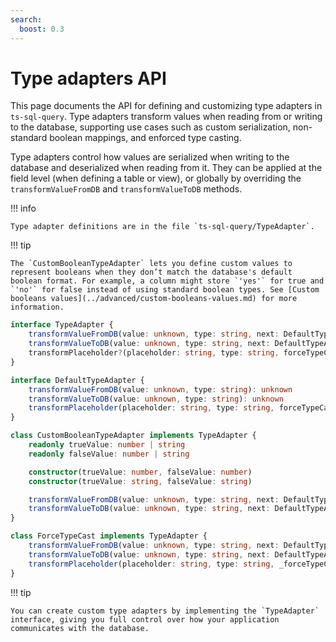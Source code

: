 ```yaml
---
search:
  boost: 0.3
---
```

# Type adapters API

This page documents the API for defining and customizing type adapters in `ts-sql-query`. Type adapters transform values when reading from or writing to the database, supporting use cases such as custom serialization, non-standard boolean mappings, and enforced type casting.

Type adapters control how values are serialized when writing to the database and deserialized when reading from it. They can be applied at the field level (when defining a table or view), or globally by overriding the `transformValueFromDB` and `transformValueToDB` methods.

!!! info

    Type adapter definitions are in the file `ts-sql-query/TypeAdapter`.

!!! tip

    The `CustomBooleanTypeAdapter` lets you define custom values to represent booleans when they don’t match the database's default boolean format. For example, a column might store `'yes'` for true and `'no'` for false instead of using standard boolean types. See [Custom booleans values](../advanced/custom-booleans-values.md) for more information.

```ts
interface TypeAdapter {
    transformValueFromDB(value: unknown, type: string, next: DefaultTypeAdapter): unknown
    transformValueToDB(value: unknown, type: string, next: DefaultTypeAdapter): unknown
    transformPlaceholder?(placeholder: string, type: string, forceTypeCast: boolean, valueSentToDB: unknown, next: DefaultTypeAdapter): string
}
```

```ts
interface DefaultTypeAdapter {
    transformValueFromDB(value: unknown, type: string): unknown
    transformValueToDB(value: unknown, type: string): unknown
    transformPlaceholder(placeholder: string, type: string, forceTypeCast: boolean, valueSentToDB: unknown): string
}
```

```ts
class CustomBooleanTypeAdapter implements TypeAdapter {
    readonly trueValue: number | string
    readonly falseValue: number | string

    constructor(trueValue: number, falseValue: number)
    constructor(trueValue: string, falseValue: string)

    transformValueFromDB(value: unknown, type: string, next: DefaultTypeAdapter): unknown
    transformValueToDB(value: unknown, type: string, next: DefaultTypeAdapter): unknown
}
```

```ts
class ForceTypeCast implements TypeAdapter {
    transformValueFromDB(value: unknown, type: string, next: DefaultTypeAdapter): unknown
    transformValueToDB(value: unknown, type: string, next: DefaultTypeAdapter): unknown
    transformPlaceholder(placeholder: string, type: string, _forceTypeCast: boolean, valueSentToDB: unknown, next: DefaultTypeAdapter): string
}
```

!!! tip

    You can create custom type adapters by implementing the `TypeAdapter` interface, giving you full control over how your application communicates with the database.
